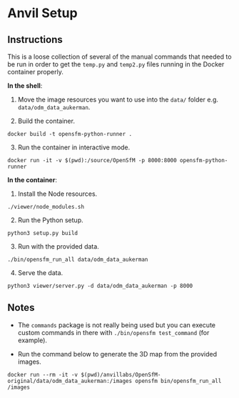 # Anvil Setup

## Instructions

This is a loose collection of several of the manual commands that needed to be run in order to get the `temp.py` and `temp2.py` files running in the Docker container properly.

**In the shell**:

1. Move the image resources you want to use into the `data/` folder e.g. `data/odm_data_aukerman`.

2. Build the container.

```
docker build -t opensfm-python-runner .
```

3. Run the container in interactive mode.

```
docker run -it -v $(pwd):/source/OpenSfM -p 8000:8000 opensfm-python-runner
```

**In the container**:

1. Install the Node resources.

```
./viewer/node_modules.sh
```

2. Run the Python setup.

```
python3 setup.py build
```

3. Run with the provided data.

```
./bin/opensfm_run_all data/odm_data_aukerman
```

4. Serve the data.

```
python3 viewer/server.py -d data/odm_data_aukerman -p 8000
```

## Notes

- The `commands` package is not really being used but you can execute custom commands in there with `./bin/opensfm test_command` (for example).

- Run the command below to generate the 3D map from the provided images.

```
docker run --rm -it -v $(pwd)/anvillabs/OpenSfM-original/data/odm_data_aukerman:/images opensfm bin/opensfm_run_all /images
```